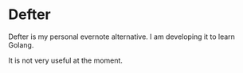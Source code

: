 # Defter

Defter is my personal evernote alternative. I am developing it to learn Golang.

It is not very useful at the moment.
